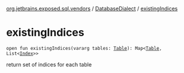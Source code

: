[org.jetbrains.exposed.sql.vendors](../index.md) / [DatabaseDialect](index.md) / [existingIndices](.)

# existingIndices

`open fun existingIndices(vararg tables: `[`Table`](../../org.jetbrains.exposed.sql/-table/index.md)`): Map<`[`Table`](../../org.jetbrains.exposed.sql/-table/index.md)`, List<`[`Index`](../../org.jetbrains.exposed.sql/-index/index.md)`>>`

return set of indices for each table

